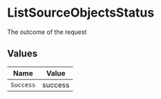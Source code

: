 # ListSourceObjectsStatus

The outcome of the request


## Values

| Name      | Value     |
| --------- | --------- |
| `Success` | success   |